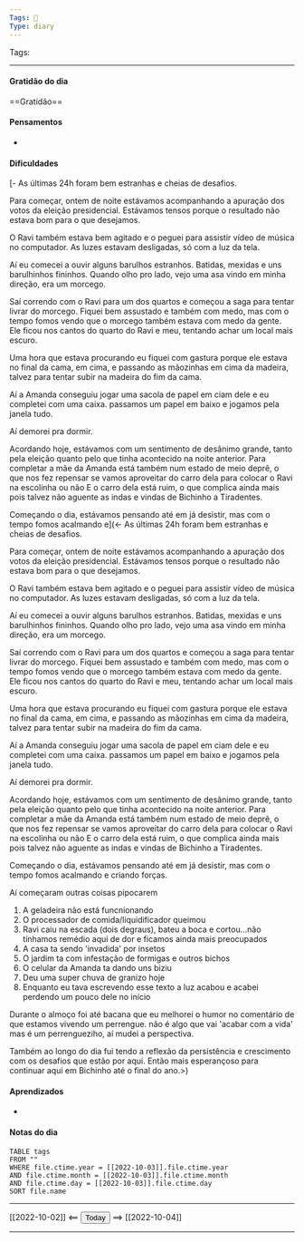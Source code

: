 ```yaml
---
Tags: 📝
Type: diary
---
```


Tags:  

---

#### Gratidão do dia
==Gratidão==

#### Pensamentos
- 

#### Dificuldades
[- As últimas 24h foram bem estranhas e cheias de desafios.

Para começar, ontem de noite estávamos acompanhando a apuração dos votos da eleição presidencial. Estávamos tensos porque o resultado não estava bom para o que desejamos.

O Ravi também estava bem agitado e o peguei para assistir vídeo de música no computador. As luzes estavam desligadas, só com a luz da tela.

Aí eu comecei a ouvir alguns barulhos estranhos. Batidas, mexidas e uns barulhinhos fininhos. Quando olho pro lado, vejo uma asa vindo em minha direção, era um morcego.

Saí correndo com o Ravi para um dos quartos e começou a saga para tentar livrar do morcego. Fiquei bem assustado e também com medo, mas com o tempo fomos vendo que o morcego também estava com medo da gente. Ele ficou nos cantos do quarto do Ravi e meu, tentando achar um local mais escuro.

Uma hora que estava procurando eu fiquei com gastura porque ele estava no final da cama, em cima, e passando as mãozinhas em cima da madeira, talvez para tentar subir na madeira do fim da cama.

Aí a Amanda conseguiu jogar uma sacola de papel em ciam dele e eu completei com uma caixa. passamos um papel em baixo e jogamos pela janela tudo.

Aí demorei pra dormir.

Acordando hoje, estávamos com um sentimento de desânimo grande, tanto pela eleição quanto pelo que tinha acontecido na noite anterior. Para completar a mãe da Amanda está também num estado de meio deprê, o que nos fez repensar se vamos aproveitar do carro dela para colocar o Ravi na escolinha ou não E o carro dela está ruim, o que complica ainda mais pois talvez não aguente as indas e vindas de Bichinho a Tiradentes.

Começando o dia, estávamos pensando até em já desistir, mas com o tempo fomos acalmando e](<- As últimas 24h foram bem estranhas e cheias de desafios.

Para começar, ontem de noite estávamos acompanhando a apuração dos votos da eleição presidencial. Estávamos tensos porque o resultado não estava bom para o que desejamos.

O Ravi também estava bem agitado e o peguei para assistir vídeo de música no computador. As luzes estavam desligadas, só com a luz da tela.

Aí eu comecei a ouvir alguns barulhos estranhos. Batidas, mexidas e uns barulhinhos fininhos. Quando olho pro lado, vejo uma asa vindo em minha direção, era um morcego.

Saí correndo com o Ravi para um dos quartos e começou a saga para tentar livrar do morcego. Fiquei bem assustado e também com medo, mas com o tempo fomos vendo que o morcego também estava com medo da gente. Ele ficou nos cantos do quarto do Ravi e meu, tentando achar um local mais escuro.

Uma hora que estava procurando eu fiquei com gastura porque ele estava no final da cama, em cima, e passando as mãozinhas em cima da madeira, talvez para tentar subir na madeira do fim da cama.

Aí a Amanda conseguiu jogar uma sacola de papel em ciam dele e eu completei com uma caixa. passamos um papel em baixo e jogamos pela janela tudo.

Aí demorei pra dormir.

Acordando hoje, estávamos com um sentimento de desânimo grande, tanto pela eleição quanto pelo que tinha acontecido na noite anterior. Para completar a mãe da Amanda está também num estado de meio deprê, o que nos fez repensar se vamos aproveitar do carro dela para colocar o Ravi na escolinha ou não E o carro dela está ruim, o que complica ainda mais pois talvez não aguente as indas e vindas de Bichinho a Tiradentes.

Começando o dia, estávamos pensando até em já desistir, mas com o tempo fomos acalmando e criando forças.

Aí começaram outras coisas pipocarem
1. A geladeira não está funcnionando
2. O processador de comida/liquidificador queimou
3. Ravi caiu na escada (dois degraus), bateu a boca e cortou...não tínhamos remédio aqui de dor e ficamos ainda mais preocupados
4. A casa ta sendo 'invadida' por insetos
5. O jardim ta com infestação de formigas e outros bichos
6. O celular da Amanda ta dando uns biziu
7. Deu uma super chuva de granizo hoje
8. Enquanto eu tava escrevendo esse texto a luz acabou e acabei perdendo um pouco dele no início

Durante o almoço foi até bacana que eu melhorei o humor no comentário de que estamos vivendo um perrengue. não é algo que vai 'acabar com a vida' mas é um perrengueziho, aí mudei a perspectiva.

Também ao longo do dia fui tendo a reflexão da persistência e crescimento com os desafios que estão por aqui. Então mais esperançoso para continuar aqui em Bichinho até o final do ano.>) 

#### Aprendizados
- 

#### Notas do dia
```dataview
TABLE tags
FROM ""
WHERE file.ctime.year = [[2022-10-03]].file.ctime.year
AND file.ctime.month = [[2022-10-03]].file.ctime.month
AND file.ctime.day = [[2022-10-03]].file.ctime.day
SORT file.name
```

---

[[2022-10-02]] <== <button class="date_button_today">Today</button> ==> [[2022-10-04]]

---



